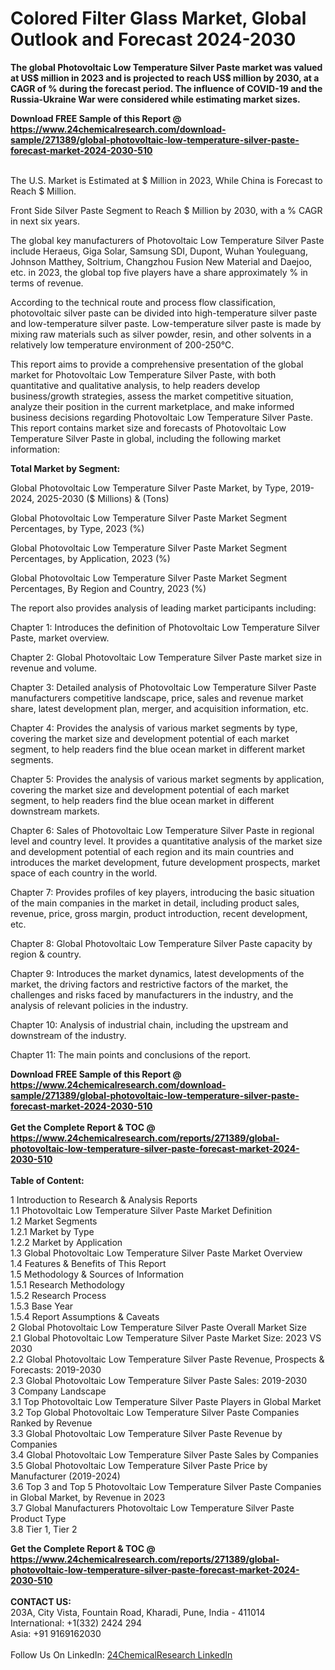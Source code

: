 <h1>Colored Filter Glass Market, Global Outlook and Forecast 2024-2030</h1><p><strong>The global Photovoltaic Low Temperature Silver Paste market was valued at US$ million in 2023 and is projected to reach US$ million by 2030, at a CAGR of % during the forecast period. The influence of COVID-19 and the Russia-Ukraine War were considered while estimating market sizes.</strong></p><p>
</p><p></p><div><b>Download FREE Sample of this Report @ 
            <a href="https://www.24chemicalresearch.com/download-sample/271389/global-photovoltaic-low-temperature-silver-paste-forecast-market-2024-2030-510">
            https://www.24chemicalresearch.com/download-sample/271389/global-photovoltaic-low-temperature-silver-paste-forecast-market-2024-2030-510</a></b></div><br><p>
The U.S. Market is Estimated at $ Million in 2023, While China is Forecast to Reach $ Million.</p><p>
Front Side Silver Paste Segment to Reach $ Million by 2030, with a % CAGR in next six years.</p><p>
The global key manufacturers of Photovoltaic Low Temperature Silver Paste include Heraeus, Giga Solar, Samsung SDI, Dupont, Wuhan Youleguang, Johnson Matthey, Soltrium, Changzhou Fusion New Material and Daejoo, etc. in 2023, the global top five players have a share approximately % in terms of revenue.</p><p>
According to the technical route and process flow classification, photovoltaic silver paste can be divided into high-temperature silver paste and low-temperature silver paste. Low-temperature silver paste is made by mixing raw materials such as silver powder, resin, and other solvents in a relatively low temperature environment of 200-250°C.</p><p>
This report aims to provide a comprehensive presentation of the global market for Photovoltaic Low Temperature Silver Paste, with both quantitative and qualitative analysis, to help readers develop business/growth strategies, assess the market competitive situation, analyze their position in the current marketplace, and make informed business decisions regarding Photovoltaic Low Temperature Silver Paste. This report contains market size and forecasts of Photovoltaic Low Temperature Silver Paste in global, including the following market information:</p><p>
</p><p>
<strong>Total Market by Segment:</strong></p><p>
Global Photovoltaic Low Temperature Silver Paste Market, by Type, 2019-2024, 2025-2030 ($ Millions) &amp; (Tons)</p><p>
Global Photovoltaic Low Temperature Silver Paste Market Segment Percentages, by Type, 2023 (%)</p><p>
</p><p>
Global Photovoltaic Low Temperature Silver Paste Market Segment Percentages, by Application, 2023 (%)</p><p>
</p><p>
Global Photovoltaic Low Temperature Silver Paste Market Segment Percentages, By Region and Country, 2023 (%)</p><p>
</p><p>
The report also provides analysis of leading market participants including:</p><p>
</p><p>
</p><p>
Chapter 1: Introduces the definition of Photovoltaic Low Temperature Silver Paste, market overview.</p><p>
Chapter 2: Global Photovoltaic Low Temperature Silver Paste market size in revenue and volume.</p><p>
Chapter 3: Detailed analysis of Photovoltaic Low Temperature Silver Paste manufacturers competitive landscape, price, sales and revenue market share, latest development plan, merger, and acquisition information, etc.</p><p>
Chapter 4: Provides the analysis of various market segments by type, covering the market size and development potential of each market segment, to help readers find the blue ocean market in different market segments.</p><p>
Chapter 5: Provides the analysis of various market segments by application, covering the market size and development potential of each market segment, to help readers find the blue ocean market in different downstream markets.</p><p>
Chapter 6: Sales of Photovoltaic Low Temperature Silver Paste in regional level and country level. It provides a quantitative analysis of the market size and development potential of each region and its main countries and introduces the market development, future development prospects, market space of each country in the world.</p><p>
Chapter 7: Provides profiles of key players, introducing the basic situation of the main companies in the market in detail, including product sales, revenue, price, gross margin, product introduction, recent development, etc.</p><p>
Chapter 8: Global Photovoltaic Low Temperature Silver Paste capacity by region &amp; country.</p><p>
Chapter 9: Introduces the market dynamics, latest developments of the market, the driving factors and restrictive factors of the market, the challenges and risks faced by manufacturers in the industry, and the analysis of relevant policies in the industry.</p><p>
Chapter 10: Analysis of industrial chain, including the upstream and downstream of the industry.</p><p>
Chapter 11: The main points and conclusions of the report.</p><div><b>Download FREE Sample of this Report @ 
            <a href="https://www.24chemicalresearch.com/download-sample/271389/global-photovoltaic-low-temperature-silver-paste-forecast-market-2024-2030-510">
            https://www.24chemicalresearch.com/download-sample/271389/global-photovoltaic-low-temperature-silver-paste-forecast-market-2024-2030-510</a></b></div><br><div><b>Get the Complete Report & TOC @ 
            <a href="https://www.24chemicalresearch.com/reports/271389/global-photovoltaic-low-temperature-silver-paste-forecast-market-2024-2030-510">
            https://www.24chemicalresearch.com/reports/271389/global-photovoltaic-low-temperature-silver-paste-forecast-market-2024-2030-510</a></b></div><br>
            <b>Table of Content:</b><p>1 Introduction to Research & Analysis Reports<br />
    1.1 Photovoltaic Low Temperature Silver Paste Market Definition<br />
    1.2 Market Segments<br />
        1.2.1 Market by Type<br />
        1.2.2 Market by Application<br />
    1.3 Global Photovoltaic Low Temperature Silver Paste Market Overview<br />
    1.4 Features & Benefits of This Report<br />
    1.5 Methodology & Sources of Information<br />
        1.5.1 Research Methodology<br />
        1.5.2 Research Process<br />
        1.5.3 Base Year<br />
        1.5.4 Report Assumptions & Caveats<br />
2 Global Photovoltaic Low Temperature Silver Paste Overall Market Size<br />
    2.1 Global Photovoltaic Low Temperature Silver Paste Market Size: 2023 VS 2030<br />
    2.2 Global Photovoltaic Low Temperature Silver Paste Revenue, Prospects & Forecasts: 2019-2030<br />
    2.3 Global Photovoltaic Low Temperature Silver Paste Sales: 2019-2030<br />
3 Company Landscape<br />
    3.1 Top Photovoltaic Low Temperature Silver Paste Players in Global Market<br />
    3.2 Top Global Photovoltaic Low Temperature Silver Paste Companies Ranked by Revenue<br />
    3.3 Global Photovoltaic Low Temperature Silver Paste Revenue by Companies<br />
    3.4 Global Photovoltaic Low Temperature Silver Paste Sales by Companies<br />
    3.5 Global Photovoltaic Low Temperature Silver Paste Price by Manufacturer (2019-2024)<br />
    3.6 Top 3 and Top 5 Photovoltaic Low Temperature Silver Paste Companies in Global Market, by Revenue in 2023<br />
    3.7 Global Manufacturers Photovoltaic Low Temperature Silver Paste Product Type<br />
    3.8 Tier 1, Tier 2</p><div><b>Get the Complete Report & TOC @ 
            <a href="https://www.24chemicalresearch.com/reports/271389/global-photovoltaic-low-temperature-silver-paste-forecast-market-2024-2030-510">
            https://www.24chemicalresearch.com/reports/271389/global-photovoltaic-low-temperature-silver-paste-forecast-market-2024-2030-510</a></b></div><br><b>CONTACT US:</b><br>
            203A, City Vista, Fountain Road, Kharadi, Pune, India - 411014<br>
            International: +1(332) 2424 294<br>
            Asia: +91 9169162030 <br><br>
            Follow Us On LinkedIn: <a href="https://www.linkedin.com/company/24chemicalresearch/">24ChemicalResearch LinkedIn</a>